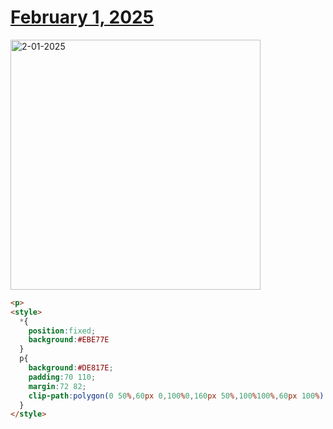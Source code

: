 # [February 1, 2025](https://cssbattle.dev/play/u9v0G8SKtJFl8BT8msRT)

<img src="https://firebasestorage.googleapis.com/v0/b/cssbattleapp.appspot.com/o/user%2Fe6YbeBahWNPT7VpE2rE2p85byxa2%2Ftargets%2Ftarget_ynu5zUm@2x.png?alt=media" width="400" alt="2-01-2025" />

```html
<p>
<style>
  *{
    position:fixed;
    background:#EBE77E
  }
  p{
    background:#DE817E;
    padding:70 110;
    margin:72 82;
    clip-path:polygon(0 50%,60px 0,100%0,160px 50%,100%100%,60px 100%)
  }
</style>
```
